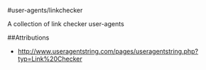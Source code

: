 #user-agents/linkchecker

A collection of link checker user-agents

##Attributions
* http://www.useragentstring.com/pages/useragentstring.php?typ=Link%20Checker
